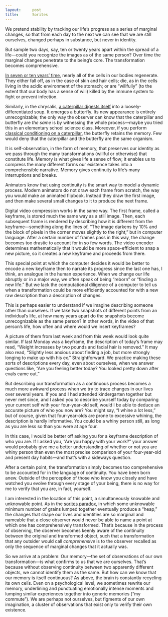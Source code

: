 ```yaml
---
layout:     post
title:      Sorites
---
```


We pretend stability by tracking our life’s progress as a series of marginal changes, so that from each day to the next we can see that we are still ourselves, changed perhaps in substance, but never in identity.

But sample two days, say, ten or twenty years apart within the spread of a life&mdash;could you recognize the images as of the same person? Over time the marginal changes penetrate to the being’s core. The transformation becomes comprehensive.

<!--more-->

<a href="http://science.howstuffworks.com/life/cellular-microscopic/does-body-really-replace-seven-years.htm">In seven or ten years’ time</a>, nearly all of the cells in our bodies regenerate. They either fall off, as in the case of skin and hair cells; die, as in the cells living in the acidic environment of the stomach; or are “willfully” (to the extent that our body has a sense of will) killed by the immune system to fight or prevent infection.

Similarly, in the chrysalis, <a href="http://www.scientificamerican.com/article/caterpillar-butterfly-metamorphosis-explainer/">a caterpillar digests itself</a> into a loosely-differentiated soup. It emerges a butterfly. Its new appearance is entirely unrecognizable; the only way the observer can know that the caterpillar and butterfly are *the same* is by witnessing the whole process&mdash;maybe you tried this in an elementary school science class. Moreover, if you perform <a href="http://www.wired.com/2008/03/butterflies-rem/">classical conditioning on a caterpillar</a>, the butterfly retains the memory. Few would deny that the caterpillar and the butterfly are the same organism.

It is self-observation, in the form of memory, that preserves our identity as we pass through the many transformations (willful or otherwise) that constitute life. Memory is what gives life a sense of flow; it enables us to compress the many different forms our existence takes into a comprehensible narrative. Memory gives continuity to life’s many interruptions and breaks.

Animators know that using continuity is the smart way to model a dynamic process. Modern animators do not draw each frame from scratch, the way you would make an animated flipbook. Instead they draw the first image, and then make several small changes to it to produce the next frame.

Digital video compression works in the same way. The first frame, called a keyframe, is stored much the same way as a still image. Then, each subsequent frame is rendered by describing how it is different from the keyframe&mdash;something along the lines of, “The image darkens by 10% and the block of pixels in the corner moves slightly to the right,” but in computer language. After a certain number of frames pass in this way, the change becomes too drastic to account for in so few words. The video encoder determines mathematically that it would be more space-efficient to snap a new picture, so it creates a new keyframe and proceeds from there.

This special point at which the computer decides it would be better to encode a new keyframe then to narrate its progress since the last one has, I think, an analogue in the human experience. When we change our life abruptly or in a major way, we often speak of being “reborn” or “finding a new life.” But we lack the computational diligence of a computer to tell us when a transformation could be more efficiently accounted for with a new raw description than a description of changes.

This is perhaps easier to understand if we imagine describing someone other than ourselves. If we take two snapshots of different points from an individual’s life, at how many years apart do the snapshots become unrecognizable as the same person? In other words, in the video of that person’s life, how often and where would we insert keyframes?

A picture of them from last week and from this week would look quite similar. If last Monday was a keyframe, the description of today’s frame may read, “Weight increases by two pounds and facial hair is removed.” It may also read, “Slightly less anxious about finding a job, but more strongly longing to make up with his ex.” Straightforward. We practice making these sorts of descriptions every day, even about ourselves, when we answer questions like, “Are you feeling better today? You looked pretty down after evals came out.”

But describing our transformation as a continuous process becomes a much more awkward process when we try to trace changes in our lives over several years. If you and I had attended kindergarten together but never met since, and I asked you to describe yourself today by comparing your current self with your four-year-old self, would I be able to deduce an accurate picture of who you now are? You might say, “I whine a lot less,” but of course, given that four-year-olds are prone to excessive whining, the description is hardly informative. You could be a whiny person still, as long as you are less so than you were at age four.

In this case, I would be better off asking you for a keyframe description of who you are. If I asked you, “Are you happy with your work?” your answer would probably give me a better understanding of whether or not you are whiny person than even the most precise comparison of your four-year-old and present day habits&mdash;and that’s with a sideways question.

After a certain point, the transformation simply becomes too comprehensive to be accounted for in the language of continuity. You have been born anew. Outside of the perception of those who know you closely and have watched you evolve through every stage of your being, there is no way for me to verify that you are, in fact, yourself.

I am interested in the location of this point, a simultaneously knowable and unknowable point. As in the <a href="http://plato.stanford.edu/entries/sorites-paradox/">sorites paradox</a>, in which some unknowable minimum number of grains lumped together eventually produce a “heap,” the changes that shape our lives and identities are so marginal and nameable that a close observer would never be able to name a point at which one has comprehensively transformed. That’s because in the process of observing, the observer becomes keenly aware of the continuity between the original and transformed object, such that a transformation that any outsider would call *comprehensive* is to the observer recalled as only the sequence of marginal changes that it actually was.

So we arrive at a problem: Our memory&mdash;the set of observations of our own transformation&mdash;is what confirms to us that we are ourselves. That’s because without observing continuity between two apparently different objects, we cannot identify them as the same. But how can we know that our memory is itself continuous? As above, the brain is constantly recycling its own cells. Even on a psychological level, we sometimes rewrite our memory, underlining and punctuating emotionally intense moments and lumping similar experiences together into generic memories (“my commute”). We are perhaps not ourselves, but figments of our own imagination, a cluster of observations that exist only to verify their own existence.
